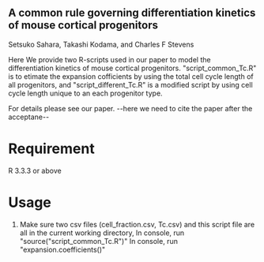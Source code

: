 ## A common rule governing differentiation kinetics of mouse cortical progenitors

Setsuko Sahara, Takashi Kodama, and Charles F Stevens

Here We provide two R-scripts used in our paper to model the differentiation kinetics of mouse cortical progenitors.
"script_common_Tc.R" is to etimate the expansion cofficients by using the total cell cycle length of all progenitors, and "script_different_Tc.R" is a modified script by using cell cycle length unique to an each progenitor type.

For details please see our paper.
--here we need to cite the paper after the acceptane--


# Requirement
R 3.3.3 or above

# Usage
1. Make sure two csv files (cell_fraction.csv, Tc.csv) and this script file are all in the current working directory,
In console, run "source("script_common_Tc.R")"
In console, run "expansion.coefficients()"


